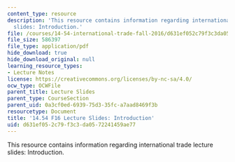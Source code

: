 ```yaml
---
content_type: resource
description: 'This resource contains information regarding international trade lecture
  slides: Introduction.'
file: /courses/14-54-international-trade-fall-2016/d631ef052c79f3c3da0572241459ae77_MIT14_54F16_Lecture_1.pdf
file_size: 586397
file_type: application/pdf
hide_download: true
hide_download_original: null
learning_resource_types:
- Lecture Notes
license: https://creativecommons.org/licenses/by-nc-sa/4.0/
ocw_type: OCWFile
parent_title: Lecture Slides
parent_type: CourseSection
parent_uid: 0a3cf0ed-6939-75d3-35fc-a7aad8469f3b
resourcetype: Document
title: '14.54 F16 Lecture Slides: Introduction'
uid: d631ef05-2c79-f3c3-da05-72241459ae77
---
```

This resource contains information regarding international trade lecture slides: Introduction.
